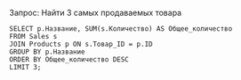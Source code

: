 Запрос: Найти 3 самых продаваемых товара
```
SELECT p.Название, SUM(s.Количество) AS Общее_количество
FROM Sales s
JOIN Products p ON s.Товар_ID = p.ID
GROUP BY p.Название
ORDER BY Общее_количество DESC
LIMIT 3;
